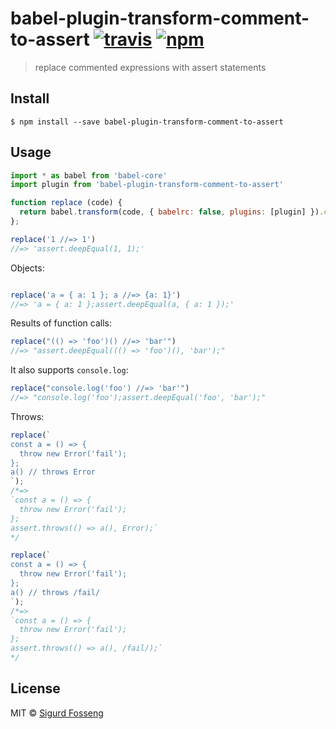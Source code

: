 # babel-plugin-transform-comment-to-assert [![travis][travis-image]][travis-url] [![npm][npm-image]][npm-url]
[travis-image]: https://img.shields.io/travis/laat/babel-plugin-transform-comment-to-assert.svg?style=flat
[travis-url]: https://travis-ci.org/laat/babel-plugin-transform-comment-to-assert
[npm-image]: https://img.shields.io/npm/v/babel-plugin-transform-comment-to-assert.svg?style=flat
[npm-url]: https://npmjs.org/package/babel-plugin-transform-comment-to-assert

> replace commented expressions with assert statements

## Install

```
$ npm install --save babel-plugin-transform-comment-to-assert
```

## Usage

```javascript
import * as babel from 'babel-core'
import plugin from 'babel-plugin-transform-comment-to-assert'

function replace (code) {
  return babel.transform(code, { babelrc: false, plugins: [plugin] }).code.trim();
};

replace('1 //=> 1')
//=> 'assert.deepEqual(1, 1);'

```

Objects:

```javascript

replace('a = { a: 1 }; a //=> {a: 1}')
//=> 'a = { a: 1 };assert.deepEqual(a, { a: 1 });'
```

Results of function calls:

```javascript
replace("(() => 'foo')() //=> 'bar'")
//=> "assert.deepEqual((() => 'foo')(), 'bar');"
```

It also supports `console.log`:

```javascript
replace("console.log('foo') //=> 'bar'")
//=> "console.log('foo');assert.deepEqual('foo', 'bar');"
```

Throws:

```javascript
replace(`
const a = () => {
  throw new Error('fail');
};
a() // throws Error
`);
/*=>
`const a = () => {
  throw new Error('fail');
};
assert.throws(() => a(), Error);`
*/
```

```javascript
replace(`
const a = () => {
  throw new Error('fail');
};
a() // throws /fail/
`);
/*=>
`const a = () => {
  throw new Error('fail');
};
assert.throws(() => a(), /fail/);`
*/
```
## License

MIT © [Sigurd Fosseng](https://github.com/laat)
